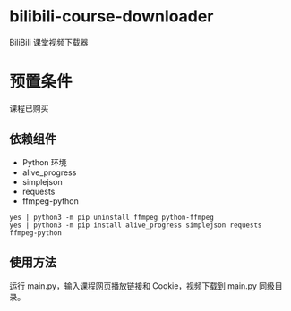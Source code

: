 # bilibili-course-downloader

BiliBili 课堂视频下载器

# 预置条件

课程已购买

## 依赖组件

- Python 环境
- alive_progress
- simplejson
- requests
- ffmpeg-python

```shell
yes | python3 -m pip uninstall ffmpeg python-ffmpeg
yes | python3 -m pip install alive_progress simplejson requests ffmpeg-python
```

## 使用方法

运行 main.py，输入课程网页播放链接和 Cookie，视频下载到 main.py 同级目录。
